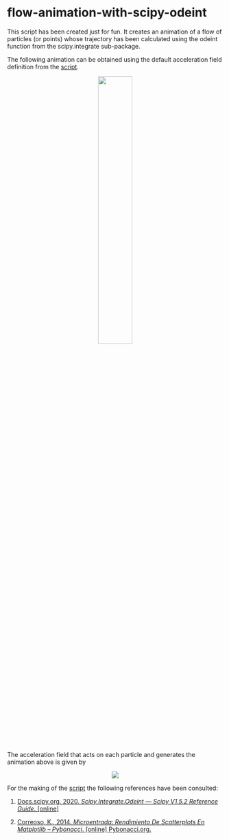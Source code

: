 # flow-animation-with-scipy-odeint

This script has been created just for fun. It creates an animation of a flow of particles (or points) whose trajectory has been calculated using the odeint function from the scipy.integrate sub-package.

The following animation can be obtained using the default acceleration field definition from the [script](https://github.com/artmenlope/flow-animation-with-scipy-odeint/blob/master/odeint-2d-flow.py).

<p align="center">
<img src="https://github.com/artmenlope/flow-animation-with-scipy-odeint/blob/master/odeint-flow-animation-compressed.gif" width="40%">
</p>

The acceleration field that acts on each particle and generates the animation above is given by
<!-- Note: For Latex formulas in Github's Markdown see https://gist.github.com/a-rodin/fef3f543412d6e1ec5b6cf55bf197d7b and the script at https://jsfiddle.net/8ndx694g/ -->
<p align="center">
<img src="https://render.githubusercontent.com/render/math?math=%5Cvec%7Ba%7D%3D(a_x%2Ca_y)%20%5C%3B%2C%20%5C%3B%5C%3B%0A%5Cbegin%7Bcases%7D%0A%0Aa_x%20%20%26%20%5C!%5C!%5C!%5C!%20%3D%20-%20%5Ccos(y)%20%5C%3B%20%5Csin(x)%20%5C%5C%5B1.8ex%5D%0Aa_y%20%20%26%20%5C!%5C!%5C!%5C!%20%3D%20-%20%5Csin(y)%20%5C%3B%20%5Ccos(x)%0A%5Cend%7Bcases%7D">
</p>

For the making of the [script](https://github.com/artmenlope/flow-animation-with-scipy-odeint/blob/master/odeint-2d-flow.py) the following references have been consulted:
1. [Docs.scipy.org. 2020. _Scipy.Integrate.Odeint — Scipy V1.5.2 Reference Guide_. [online]](https://docs.scipy.org/doc/scipy/reference/generated/scipy.integrate.odeint.html)

2. [Correoso, K., 2014. _Microentrada: Rendimiento De Scatterplots En Matplotlib – Pybonacci_. [online] Pybonacci.org.](https://pybonacci.org/2014/09/09/microentrada-rendimiento-de-scatterplots-en-matplotlib/)

